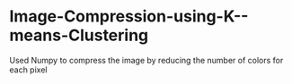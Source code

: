 # Image-Compression-using-K--means-Clustering
Used Numpy to compress the image by reducing the number of colors for each pixel
